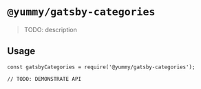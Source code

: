 # `@yummy/gatsby-categories`

> TODO: description

## Usage

```
const gatsbyCategories = require('@yummy/gatsby-categories');

// TODO: DEMONSTRATE API
```
